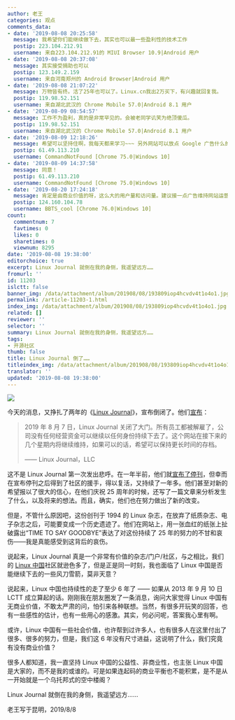 ```yaml
---
author: 老王
categories: 观点
comments_data:
- date: '2019-08-08 20:25:58'
  message: 我希望你们能继续做下去，其实也可以最一些盈利性的技术工作
  postip: 223.104.212.91
  username: 来自223.104.212.91的 MIUI Browser 10.9|Android 用户
- date: '2019-08-08 20:37:08'
  message: 其实接受捐助也可以
  postip: 123.149.2.159
  username: 来自河南郑州的 Android Browser|Android 用户
- date: '2019-08-08 21:07:22'
  message: 万物皆有终。活了25年也可以了。Linux.cn我出2万买下，有兴趣就回复我。
  postip: 119.98.52.151
  username: 来自湖北武汉的 Chrome Mobile 57.0|Android 8.1 用户
- date: '2019-08-09 08:54:57'
  message: 工作不为盈利，真的是非常罕见的。会被老同学讥笑为绝顶傻瓜。
  postip: 119.98.52.151
  username: 来自湖北武汉的 Chrome Mobile 57.0|Android 8.1 用户
- date: '2019-08-09 12:18:26'
  message: 希望可以坚持住啊，我每天都来学习~~~ 另外网站可以放点 Google 广告什么的吧~
  postip: 61.49.113.210
  username: CommandNotFound [Chrome 75.0|Windows 10]
- date: '2019-08-09 14:37:58'
  message: 同意！
  postip: 61.49.113.210
  username: CommandNotFound [Chrome 75.0|Windows 10]
- date: '2019-08-20 17:24:18'
  message: 肯定是由商业价值的呀，这么大的用户量和访问量。建议接一点广告维持网站运营，让这个社区能存在的更长久。
  postip: 124.160.104.78
  username: BBTS_cool [Chrome 76.0|Windows 10]
count:
  commentnum: 7
  favtimes: 0
  likes: 0
  sharetimes: 0
  viewnum: 8295
date: '2019-08-08 19:38:00'
editorchoice: true
excerpt: Linux Journal 就倒在我的身侧，我遥望远方……
fromurl: ''
id: 11203
islctt: false
banner_img: /data/attachment/album/201908/08/193809iop4hcvdv4t1o4o1.jpg
permalink: /article-11203-1.html
index_img: /data/attachment/album/201908/08/193809iop4hcvdv4t1o4o1.jpg
related: []
reviewer: ''
selector: ''
summary: Linux Journal 就倒在我的身侧，我遥望远方……
tags:
- 开源社区
thumb: false
title: Linux Journal 倒了……
titleindex_img: /data/attachment/album/201908/08/193809iop4hcvdv4t1o4o1.jpg
translator: ''
updated: '2019-08-08 19:38:00'
---
```


![](/data/attachment/album/201908/08/193809iop4hcvdv4t1o4o1.jpg)


今天的消息，又挣扎了两年的《[Linux Journal](https://www.linuxjournal.com/)》，宣布倒闭了。他们[宣布](https://www.linuxjournal.com/content/linux-journal-ceases-publication-awkward-goodbye)：



> 
> 2019 年 8 月 7 日，Linux Journal 关闭了大门。所有员工都被解雇了，公司没有任何经营资金可以继续以任何身份持续下去了。这个网站在接下来的几个星期内将继续维持，如果可以的话，希望可以保持更长时间的存档。
> 
> 
> —— Linux Journal，LLC
> 
> 
> 


这不是 Linux Journal 第一次发出悲呼。在一年半前，他们就[宣布了停刊](/article-9106-1.html)，但幸而在宣布停刊之后得到了社区的援手，得以复活，又持续了一年多。他们甚至对新的希望报以了很大的信心，在他们庆祝 25 周年的时候，还写了一篇文章来分析发生了什么，以及将来的想法。而且，确实，他们也在努力做出了新的改变。


但是，不管什么原因吧，这份创刊于 1994 的 Linux 杂志，在放弃了纸质杂志、电子杂志之后，可能要变成一个历史遗迹了。他们在网站上，用一张血红的纸张上扯破露出“TIME TO SAY GOODBYE”表达了对这份持续了 25 年的努力的不甘和哀伤——我是真能感受到这背后的哀伤。


说起来，Linux Journal 真是一个非常有价值的杂志/门户/社区，与之相比，我们的 [Linux 中国](https://linux.cn/)社区就逊色多了，但是正是同一时刻，我也面临了 Linux 中国是否能继续下去的一些风刀雪箭，莫非天意？


说起来，Linux 中国也持续性的走了至少 6 年了 —— 如果从 2013 年 9 月 10 日 LCTT 成立算起的话。刚刚我在朋友圈发了一条消息，询问大家觉得 Linux 中国有无商业价值，不敢太严肃的问，怕引来各种联想。当然，有很多开玩笑的回答，也有一些感性的估计，也有一些用心的感激。其实，何必问呢，答案我心里有啊。


或许，Linux 中国有一些社会价值，也许帮到过许多人，也有很多人在这里付出了很多、很多的努力，但是，我们这 6 年没有尺寸进益，这说明了什么，我们究竟有没有商业价值？


很多人都知道，我一直坚持 Linux 中国的公益性、非商业性，也主张 Linux 中国是大家的，而不是我的或谁的。可是如果连起码的商业平衡也不能积累，是不是从一开始就是一个乌托邦式的空中楼阁？


Linux Journal 就倒在我的身侧，我遥望远方……


老王写于昆明，2019/8/8